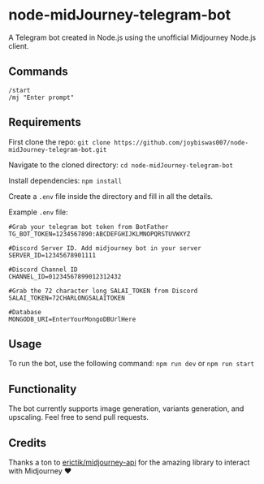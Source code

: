 # node-midJourney-telegram-bot
A Telegram bot created in Node.js using the unofficial Midjourney Node.js client.

## Commands
```
/start 
/mj "Enter prompt" 
```

## Requirements
First clone the repo: 
``` git clone https://github.com/joybiswas007/node-midJourney-telegram-bot.git ```

Navigate to the cloned directory: 
``` cd node-midJourney-telegram-bot ```

Install dependencies: ``` npm install ```

Create a `.env` file inside the directory and fill in all the details.

Example `.env` file:
```
#Grab your telegram bot token from BotFather
TG_BOT_TOKEN=1234567890:ABCDEFGHIJKLMNOPQRSTUVWXYZ

#Discord Server ID. Add midjourney bot in your server
SERVER_ID=12345678901111 

#Discord Channel ID
CHANNEL_ID=01234567899012312432

#Grab the 72 character long SALAI_TOKEN from Discord
SALAI_TOKEN=72CHARLONGSALAITOKEN

#Database
MONGODB_URI=EnterYourMongoDBUrlHere
```

## Usage
To run the bot, use the following command: `npm run dev` or `npm run start`


## Functionality
The bot currently supports image generation, variants generation, and upscaling. Feel free to send pull requests.

## Credits
Thanks a ton to [erictik/midjourney-api](https://github.com/erictik/midjourney-api) for the amazing library to interact with Midjourney ❤️